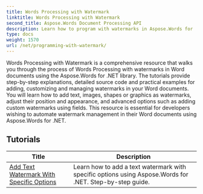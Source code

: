 ```yaml
---
title: Words Processing with Watermark
linktitle: Words Processing with Watermark
second_title: Aspose.Words Document Processing API
description: Learn how to program with watermarks in Aspose.Words for .NET. Learn how to add text or image watermarks, customize their appearance, place them on pages, and more with step-by-step tutorials and sample C# code.
type: docs
weight: 1570
url: /net/programming-with-watermark/
---
```

Words Processing with Watermark is a comprehensive resource that walks you through the process of Words Processing with watermarks in Word documents using the Aspose.Words for .NET library. The tutorials provide step-by-step explanations, detailed source code and practical examples for adding, customizing and managing watermarks in your Word documents. You will learn how to add text, images, shapes or graphics as watermarks, adjust their position and appearance, and advanced options such as adding custom watermarks using fields. This resource is essential for developers wishing to automate watermark management in their Word documents using Aspose.Words for .NET.

 ## Tutorials
| Title | Description |
| --- | --- |
| [Add Text Watermark With Specific Options](./add-text-watermark-with-specific-options/) | Learn how to add a text watermark with specific options using Aspose.Words for .NET. Step-by-step guide. |
